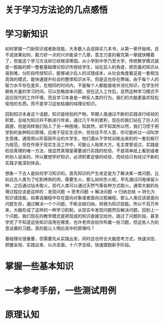 # 关于学习方法论的几点感悟

# 学习新知识
如何掌握一门新知识或者新技能，大多数人会选择买几本书，从第一章开始啃，且不说效果如何，毅力好一点的兴许能读个几章，意志力差的看完第一章就快睡着了，但是这个学习方法却已经根深蒂固。从小学到中学乃至大学，传统教学模式就是一股脑的把一整套基础理论知识传授给学生，站在前人的角度，把完备的知识从易到难，分阶段传授知识，能够减少后人的试错成本，从社会角度看这是一套相当高效的模式，能快速提升社会的整体知识水平。但是这也存在弊端，由于每个人的智力水平存在差异，在相同的时间内，不是每个人都能接收并消化知识，在学生时期有大量的学习时间，可以忽略效率问题，但在迈入工作后，显然这种学习模式不适应现代的工作环境，而且学习本身是一种反人类的行为，我们的大脑更喜欢轻松愉悦的东西，而不是学习这些枯燥的纯理论知识。

回到知识本身这个话题，知识是经验的产物，早期人类通过不断的实践进行经验的积累，总结为知识并不断进行传承，通过几千年的累积，现在的我们站在了巨人的肩膀，但是同样我们陷入了另一种困境，知其然，却不知其所以然，我们习惯于把学到的各种知识原理，应用于现实生活中，但往往不尽人意，你可能听过一词叫学生思维，通常用以形容刚毕业的大学生，他们遵从于学校训练出来的的一套刻板行为规范，但在作用于现实生活工作中，可能让人贻笑大方。毛主席曾说过，实践是检验真理的唯一方法，很显然真理是需要进行实践的检验，不是简单纸上看到或者听别人说来的，所以要想学好知识，必须积累足够的经验，而经验只有经过不断的实践才能深刻体会。

想象一下古人是如何学习知识的，首先知识的产生肯定是为了解决某一类问题，比如远古人类为了吃到烤熟的肉，需要生火，那么如何生火呢，早先通过闪电保留火种，之后通过钻木取火，现代人类可以通过天然气等各种方式取火。通常大脑的处理过程应该是这样的：发现问题 -> 思考问题 -> 解决问题 -> 归纳总结 -> 转化为知识或技能。如果说编程中存在面向对象或者面向过程编程，那么人类应该是面向问题生存，通过解决一个个问题，不断总结归纳，转换为知识技能。所以千百万年来，大脑形成了这样的一种学习机制，从现实中发现问题然后解决问题。回到上一个问题，我们现在的教学模式是把现成的知识直接交给你，跳过了问题阶段，甚至学完了不知道这些知识该用在哪里，也许老师会给你布置一些习题，但这些人为刻意设置的习题，真的能让人明白其中的原理吗？

基础理论很重要，但需要先从实践出发，同时这也符合大脑思考方式，快速浏览、把握全局、实践出发、以点击面，十六字总结，快速摆脱新手阶段。


# 掌握一些基本知识


# 一本参考手册，一些测试用例



# 原理认知